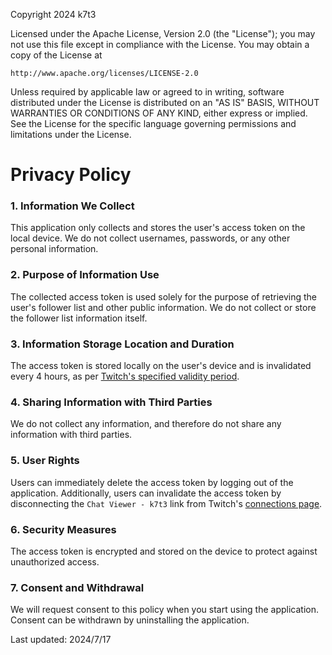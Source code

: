 Copyright 2024 k7t3

Licensed under the Apache License, Version 2.0 (the "License");
you may not use this file except in compliance with the License.
You may obtain a copy of the License at

    http://www.apache.org/licenses/LICENSE-2.0

Unless required by applicable law or agreed to in writing, software
distributed under the License is distributed on an "AS IS" BASIS,
WITHOUT WARRANTIES OR CONDITIONS OF ANY KIND, either express or implied.
See the License for the specific language governing permissions and
limitations under the License.


# Privacy Policy

### 1. Information We Collect
This application only collects and stores the user's access token on the local device.
We do not collect usernames, passwords, or any other personal information.

### 2. Purpose of Information Use
The collected access token is used solely for the purpose
of retrieving the user's follower list and other public information.
We do not collect or store the follower list information itself.

### 3. Information Storage Location and Duration
The access token is stored locally on the user's device and is invalidated every 4 hours, 
as per [Twitch's specified validity period](https://dev.twitch.tv/docs/authentication/getting-tokens-oauth/#device-code-grant-flow).

### 4. Sharing Information with Third Parties
We do not collect any information, and therefore do not share any information with third parties.

### 5. User Rights
Users can immediately delete the access token by logging out of the application.
Additionally, users can invalidate the access token by disconnecting the `Chat Viewer - k7t3` link 
from Twitch's [connections page](https://www.twitch.tv/settings/connections).

### 6. Security Measures
The access token is encrypted and stored on the device to protect against unauthorized access.

### 7. Consent and Withdrawal
We will request consent to this policy when you start using the application.
Consent can be withdrawn by uninstalling the application.

Last updated: 2024/7/17